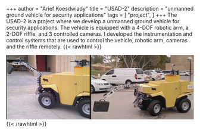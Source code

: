 +++
author = "Arief Koesdwiady"
title = "USAD-2"
description = "unmanned ground vehicle for security applications"
tags = [
    "project",
]
+++
The USAD-2 is a project where we develop a unmanned ground vehicle for security applications. The vehicle is equipped with a 4-DOF robotic arm, a 2-DOF riffle, and 3 controlled cameras. I developed the instrumentation and control systems that are used to control the vehicle, robotic arm, cameras and the riffle remotely.
{{< rawhtml >}}
<div style="text-align:center">
  <img src="/images/usad.png"/>
</div>
{{< /rawhtml >}}